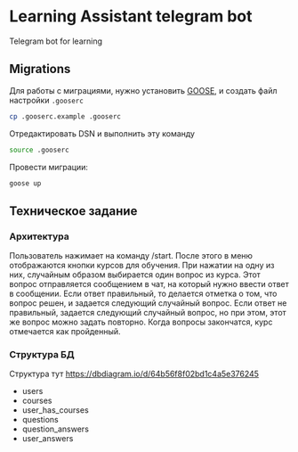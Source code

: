 # Learning Assistant telegram bot

Telegram bot for learning

## Migrations

Для работы с миграциями, нужно установить [GOOSE](https://github.com/pressly/goose#install), 
и создать файл настройки `.gooserc`
```bash
cp .gooserc.example .gooserc
```

Отредактировать DSN и выполнить эту команду
```bash
source .gooserc
```

Провести миграции:
```bash
goose up
```

## Техническое задание

### Архитектура

Пользователь нажимает на команду /start. 
После этого в меню отображаются кнопки курсов для обучения. 
При нажатии на одну из них, случайным образом выбирается один вопрос из курса. 
Этот вопрос отправляется сообщением в чат, на который нужно ввести ответ в сообщении.
Если ответ правильный, то делается отметка о том, что вопрос решен, и задается следующий случайный вопрос.
Если ответ не правильный, задается следующий случайный вопрос, но при этом, этот же вопрос можно задать повторно.
Когда вопросы закончатся, курс отмечается как пройденный.

### Структура БД

Структура тут https://dbdiagram.io/d/64b56f8f02bd1c4a5e376245

- users
- courses
- user_has_courses
- questions
- question_answers
- user_answers
